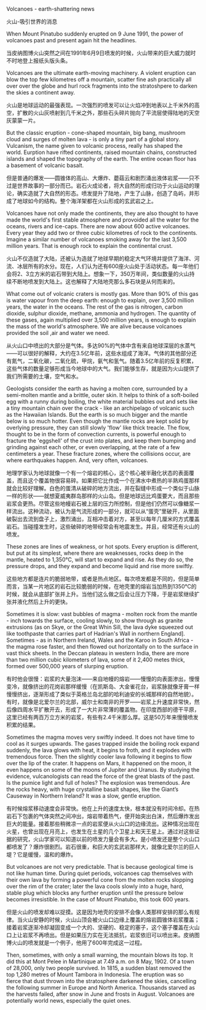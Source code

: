 Volcanoes - earth-shattering news

火山-吸引世界的消息

When Mount Pinatubo suddenly erupted on 9 June 1991, the power of volcanoes past and present again hit the headlines.

当皮纳图博火山突然之间在1991年6月9日喷发的时候，火山带来的巨大威力就时不时地登上报纸头版头条。

Volcanoes are the ultimate earth-moving machinery. A violent eruption can blow the top few kilometres off a mountain, scatter fine ash practically all over over the globe and hurl rock fragments into the stratoshpere to darken the skies a continent away.

火山是地球运动的最强表现。一次强烈的喷发可以让火焰冲到地表以上千米外的高空，扩散的火山灰喷射到几千米之外，那些石头碎片抛向了平流层使得陆地的天空灰蒙蒙一片。

But the classic eruption - cone-shaped mountain, big bang, mushroom cloud and surges of molten lava - is only a tiny part of a global story. Vulcanism, the name given to volcanic process, really has shaped the world. Eurption have rifted continents, raised mountain chains, constructed islands and shaped the topography of the earth. The entire ocean floor has a basement of volcanic basalt.

但是普通的爆发——圆锥体的高山、大爆炸、蘑菇云和剧烈涌出液体岩浆——只不过是世界故事的一部分而已。岩石火成论者，将大自然的形成归功于火山运动的理论，确实造就了大自然的形态。喷发提升了陆地，产生了山脉，创造了岛屿，并形成了地球如今的结构。整个海洋架都在火山形成的玄武岩之上。

Volcanoes have not only made the continents, they are also thought to have made the world's first stable atmosphere and provoided all the water for the oceans, rivers and ice-caps. There are now about 600 active volcanoes. Every year they add two or three cubic kilometres of rock to the continents. Imagine a similar number of volcanoes smoking away for the last 3,500 million years. That is enough rock to explain the continental crust.

火山不仅造就了大陆，还被认为造就了地球早期的稳定大气环境并提供了海洋、河流、冰层所有的水分。现在，人们认为还有600座火山处于活动状态。每一年他们会将2、3立方米的岩石带到大陆上。想象一下，350万年间，类似数量的火山持续不断地喷发到大陆上。这也解释了大陆地壳那么多石块是从何而来的。

What come out of volcanic craters is mostly gas. More than 90% of this gas is water vapour from the deep earth: enough to explain, over 3,500 million years, the water in the oceans. The rest of the gas is nitrogen, carbon  dioxide, sulphur dioxide, methane, ammonia and hydrogen. The quantity of these gases, again multiplied over 3,500 million years, is enough to explain the mass of the world's atmosphere. We are alive because volcanoes provided the soil ,air and water we need.

从火山口中喷出的大部分是气体。多达90%的气体中含有来自地球深层的水蒸气——可以很好的解释，大约在3.5亿年前，这些水组成了海洋。气体的其他部分还有氮气，二氧化碳，二氧化硫，甲烷，氨气和氢气。随着3.5亿年前的反复积累，这些气体的数量足够形成当今地球中的大气。我们能够生存，就是因为火山提供了我们所需要的土壤，空气和水。

Geologists consider the earth as having a molten core, surrounded by a semi-molten mantle and a brittle, outer skin. It helps to think of a soft-boiled  egg with a runny during boiling, the white material bubbles out and sets like a tiny mountain chain over the crack - like an archipelago of volcanic such as the Hawaiian Islands. But the earth is so much bigger and the mantle below is so much hotter. Even though the mantle rocks are kept solid by overlying pressure, they can still slowly 'flow' like thick treacle. The flow, thought to be in the form of convection currents, is powerful enough to fracture the 'eggshell' of the crust into plates, and keep them bumping and grinding against each other, or even overlapping, at the rate of a few centimeters a year. These fracture zones, where the collisions occur, are where earthquakes happen. And, very often, volcanoes.

地理学家认为地球就像一个有一个熔岩的核心，这个核心被半融化状态的表面覆盖，而且这个覆盖物很容易碎。如果把它比作成一个在沸水中煮热的半熟鸡蛋那样就会比较好理解。白色的蛋清从破碎的地方流出，并在裂缝中形成一个类似于山脉一样的形状——就想夏威夷群岛那样的火山岛。但是地球远比鸡蛋要大，而且那些岩浆会更热。尽管这些地幔岩石被上层的压力所控制，但是他们仍然可以像糖浆一样流出。这种流动，被认为是气流形成的一部分，就可以从“蛋壳”里破开，从里面破裂出去流到盘子上，激烈涌出，互相冲击着对方，甚至以每年几厘米的方式覆盖岩石。当碰撞发生时，这些破碎的地带经常会有地震发生。并且，经常还有火山的喷发。

These zones are lines of weakness, or hot spots. Every eruption is different, but put at its simplest, where there are weaknesses, rocks deep in the mantle, heated to 1,350°C, will start to expand and rise. As they do so, the pressure drops, and they expand and become liquid and rise more swiftly.

这些地方都是连片的脆弱地带，或者是热点地区。每次喷发都是不同的，但是简单而言，当某一片地区的岩石比较脆弱的时候，在地壳里的熔岩当加热到1350°C的时候，就会从底部扩张并上升。当他们这么做之后会让压力下降，于是岩浆继续扩张并液化然后上升的更快。

Sometimes it is slow: vast bubbles of magma - molten rock from the mantle - inch towards the surface, cooling slowly, to show through as granite extrusions (as on Skye, or the Great Whin Sill, the lava dyke squeezed out like toothpaste that carries part of Hadrian's Wall in northern England]. Sometimes - as in Northern Ireland, Wales and the Karoo in South Africa - the magma rose faster, and then flowed out horizontally on to the surface in vast thick sheets. In the Deccan plateau in western India, there are more than two million cubic kilometers of lava, some of it 2,400 metes thick, formed over 500,000 years of slurping eruption.

有时他会很慢：岩浆的大量泡沫——来自地幔的熔岩——慢慢的向表面渗出，慢慢变冷，就像挤出的花岗岩那样缓慢（在凯斯岛、大金雀花台，岩浆脉就像牙膏一样慢慢挤出，逐渐形成了类似于英格兰岛北部的哈利迪安的长城那样的自然地貌）。有时，就像是北爱尔兰的北部，威尔士和南非的开罗——岩浆上升速度非常快，然后像四周水平扩散开去，形成了一大片非常薄的覆盖物。在印度西部的德干平原，这里已经有两百万立方米的岩浆，有些有2.4千米那么厚。这是50万年来慢慢喷发积累的结果。

Sometimes the magma moves very swiftly indeed. It does not have time to cool as it surges upwards. The gases trapped inside the boiling rock expand suddenly, the lava glows with heat, it begins to froth, and it explodes with tremendous force. Then the slightly cooler lava following it begins to flow over the lip of the crater. It happens on Mars, it happened on the moon, it even happens on some of the moons of Jupiter and Uranus. By studying the evidence, vulcanologists can read the force of the great blasts of the past. Is the pumice light and full of holes? The explosion was tremendous. Are the rocks heavy, with huge crystalline basalt shapes, like the Giant’s Causeway in Northern Ireland? It was a slow, gentle eruption.

有时候熔浆移动速度会非常快。他在上升的速度太快，根本就没有时间冷却。在热岩石下包裹的气体突然之间冲出，熔岩带着热气，便开始突出白沫，然后爆炸发出巨大的能量。接着那些稍微凉一点的岩浆便从火山口的边缘流出。这种情况出现在火星，也曾出现在月亮上，也发生在土星的几个卫星上和天王星上。通过对这些证据的研究，火山学家可以知道以前的喷发力量会有多大。是小喷发还是整个火山口都喷发了？爆炸很剧烈。岩石很重，和巨大的玄武岩那样大，就像北爱尔兰的巨人堤？它是缓慢，温和的爆炸。

But volcanoes are not very predictable. That is because geological time is not like human time. During quiet periods, volcanoes cap themselves with their own lava by forming a powerful cone from the molten rocks slopping over the rim of the crater; later the lava cools slowly into a huge, hard, stable plug which blocks any further eruption until the pressure below becomes irresistible. In the case of Mount Pinatubo, this took 600 years.

但是火山的喷发却难以捉摸。这是因为地壳的安排不会像人类那样安排的那么有规律。当火山安静的时候，火山山顶会被火山口边缘上覆盖的熔岩圆锥体岩浆覆盖；接着岩浆逐渐冷却凝固变成一个大的、坚硬的、稳定的塞子，这个塞子覆盖在火山口上让岩浆不再喷出。但是如果压力实在无法抵抗，岩浆依旧可以喷出来。皮纳图博火山的喷发就是一个例子，他用了600年完成这一过程。

Then, sometimes, with only a small warning, the mountain blows its top. It did this at Mont Pelee in Martinique at 7.49 a.m. on 8 May, 1902. Of a town of 28,000, only two people survived. In 1815, a sudden blast removed the top 1,280 metres of Mount Tambora in Indonesia. The eruption was so fierce that dust thrown into the stratosphere darkened the skies, cancelling the following summer in Europe and North America. Thousands starved as the harvests failed, after snow in June and frosts in August. Volcanoes are potentially world news, especially the quiet ones.

